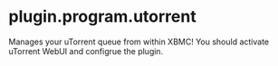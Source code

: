 plugin.program.utorrent
=======================

Manages your uTorrent queue from within XBMC!
You should activate uTorrent WebUI and configrue the plugin.
